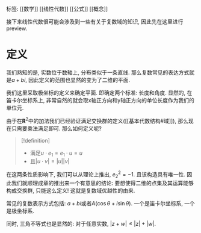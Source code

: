 标签: [[数学]] [[线性代数]] [[公式]] [[概念]]

接下来线性代数很可能会涉及到一些有关于复数域的知识, 因此先在这里进行preview. 

# 定义

我们熟知的是, 实数位于数轴上, 分布类似于一条直线. 那么复数常见的表达方式就是$a+bi$, 因此定义的范围也显然的变为了二维的平面. 

我们这里采取极坐标的定义来确定平面. 即确定两个标准: 长度和角度. 显然的, 在笛卡尔坐标系上, 非常自然的就会取x轴正方向和y轴正方向的单位长度作为我们的单位元. 

由于在$\mathbf{R}^{2}$中的加法我们已经验证满足交换群的定义([[基本代数结构#域]]), 那么现在只需要乘法满足即可. 那么如何定义呢? 
>[!definition]
>+ 满足$u\cdot e_{1} = e_{1}\cdot u = u$
>+ 且$|u \cdot v| = |u||v|$

在这两条性质影响下, 我们可以从理论上推出, $e_{2}^{2} = -1$. 且该构造具有唯一性. 因此我们就顺理成章的推出来一个有意思的结论: 要想使得二维的点集及其运算能够构成交换群, 只能这么定义! 这就是复数域优越性的由来. 

常见的复数表示方式包括: $a+bi$或者$A(\cos\theta + i\sin\theta)$. 一个是笛卡尔坐标系, 一个是极坐标系. 

同时, 三角不等式也是显然的: 对于任意实数, $|z+w|\leq|z|+|w|$. 
